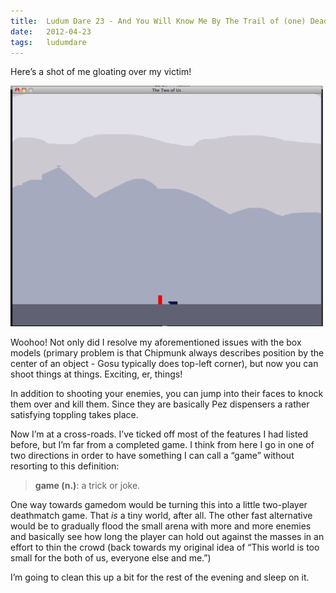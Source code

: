 ```yaml
---
title:  Ludum Dare 23 - And You Will Know Me By The Trail of (one) Dead
date:   2012-04-23
tags:   ludumdare
---
```


Here’s a shot of me gloating over my victim!

![](/images/2012-04-23-screen-2.png)

Woohoo! Not only did I resolve my aforementioned issues with the box models (primary problem is that Chipmunk always describes position by the center of an object - Gosu typically does top-left corner), but now you can shoot things at things. Exciting, er, things!

In addition to shooting your enemies, you can jump into their faces to knock them over and kill them. Since they are basically Pez dispensers a rather satisfying toppling takes place.

Now I’m at a cross-roads. I’ve ticked off most of the features I had listed before, but I’m far from a completed game. I think from here I go in one of two directions in order to have something I can call a “game” without resorting to this definition:

> **game (n.)**: a trick or joke.

One way towards gamedom would be turning this into a little two-player deathmatch game. That *is* a tiny world, after all. The other fast alternative would be to gradually flood the small arena with more and more enemies and basically see how long the player can hold out against the masses in an effort to thin the crowd (back towards my original idea of “This world is too small for the both of us, everyone else and me.”)

I’m going to clean this up a bit for the rest of the evening and sleep on it.